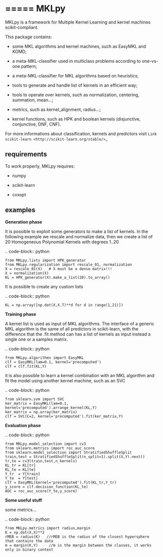 =====
MKLpy
=====


MKLpy is a framework for Multiple Kernel Learning and kernel machines scikit-compliant.

This package contains:

* some MKL algorithms and kernel machines, such as EasyMKL and KOMD;

* a meta-MKL-classifier used in multiclass problems according to one-vs-one pattern;

* a meta-MKL-classifier for MKL algorithms based on heuristics;

* tools to generate and handle list of kernels in an efficient way;

* tools to operate over kernels, such as normalization, centering, summation, mean...;

* metrics, such as kernel_alignment, radius...;

* kernel functions, such as HPK and boolean kernels (disjunctive, conjunctive, DNF, CNF).



For more informations about classification, kernels and predictors visit `Link scikit-learn <http://scikit-learn.org/stable/>`_


requirements
------------

To work properly, MKLpy requires:

* numpy

* scikit-learn

* cvxopt


examples
--------


**Generation phase**

It is possible to exploit some generators to make a list of kernels. In the following example we rescale and normalize data, then we create a list of 20 Homogeneous Polynomial Kernels with degrees 1..20

.. code-block:: python

    from MKLpy.lists import HPK_generator
    from MKLpy.regularization import rescale_01, normalization
    X = rescale_01(X)   # X must be a dense matrix!!!
    X = normalization(X)
    KL = HPK_generator(X).make_a_list(20).to_array()

It is possible to create any custom lists

.. code-block:: python

    KL = np.array([np.dot(X,X.T)**d for d in range(1,21)])
    

**Training phase**

A kernel list is used as input of MKL algorithms. The interface of a generic MKL algorithm is the same of all predictors in scikit-learn, with the difference that the .fit method can has a list of kernels as input instead a single one or a samples matrix.

.. code-block:: python

    from MKLpy.algorithms import EasyMKL
    clf = EasyMKL(lam=0.1, kernel='precomputed')
    clf = clf.fit(KL,Y)


it is also possible to learn a kernel combination with an MKL algorithm and fit the model using another kernel machine, such as an SVC

.. code-block:: python

    from sklearn.svm import SVC
    ker_matrix = EasyMKL(lam=0.1, kernel='precomputed').arrange_kernel(KL,Y)
    ker_matrix = np.array(ker_matrix)
    clf = SVC(C=2, kernel='precomputed').fit(ker_matrix,Y)


**Evaluation phase**


.. code-block:: python

    from MKLpy.model_selection import cv3
    from sklearn.metrics import roc_auc_score
    from sklearn.model_selection import StratifiedShuffleSplit
    train,test = StratifiedShuffleSplit(n_split=1).split(X,Y).next()
    tr,te = cv3(train,test,n_kernels)
    KL_tr = KL[tr]
    KL_te = KL[te]
    Y_tr  = Y[train]
    Y_te  = Y[test]
    clf = EasyMKL(kernel='precomputed').fit(KL_tr,Y_tr)
    y_score = clf.decision_function(KL_te)
    AUC = roc_auc_score(Y_te,y_score)


**Some useful stuff**

some metrics...

.. code-block:: python

    from MKLpy.metrics import radius,margin
    K = np.dot(X,X)**2
    rMEB = radius(K)   //rMEB is the radius of the closest hypersphere that contains the data
    m = margin(K,Y)     //m is the margin between the classes, it works only in binary context



